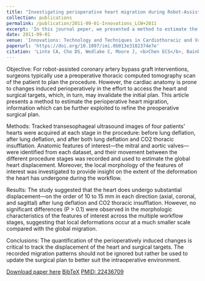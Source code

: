 ```yaml
---
title: "Investigating perioperative heart migration during Robot-Assisted Coronary Artery Bypass Grafting interventions"
collection: publications
permalink: /publication/2011-09-01-Innovations_LCW+2011
excerpt: 'In this journal peper, we presented a method to estimate the perioperative heart migration in the context of robot-assisted coronary artery bypass grafting (CABG) surgery.'
date: 2011-09-01
venue: 'Innovations: Technology and Techniques in Cardiothoracic and Vascular Surgery'
paperurl: 'https://doi.org/10.1097/imi.0b013e3182374e7e'
citation: 'Linte CA, Cho DS, Wedlake C, Moore J, <b>Chen ECS</b>, Bainbridge D, Patel R, Peters T, Kiaii BB, (2011). "Investigating perioperative heart migration during Robot-Assisted Coronary Artery Bypass Grafting interventions"; in <i>Innovations: Technology and Techniques in Cardiothoracic and Vascular Surgery</i>, 6(5), pp. 323-330.'
---
```


Objective: For robot-assisted coronary artery bypass graft interventions, surgeons typically use a preoperative thoracic computed tomography scan of the patient to plan the procedure. However, the cardiac anatomy is prone to changes induced perioperatively in the effort to access the heart and surgical targets, which, in turn, may invalidate the initial plan. This article presents a method to estimate the perioperative heart migration, information which can be further exploited to refine the preoperative surgical plan.

Methods: Tracked transesophageal ultrasound images of four patients’ hearts were acquired at each stage in the procedure: before lung deflation, after lung deflation, and after both lung deflation and CO2 thoracic insufflation. Anatomic features of interest—the mitral and aortic valves—were identified from each dataset, and their movement between the different procedure stages was recorded and used to estimate the global heart displacement. Moreover, the local morphology of the features of interest was investigated to provide insight on the extent of the deformation the heart has undergone during the workflow.

Results: The study suggested that the heart does undergo substantial displacement—on the order of 10 to 15 mm in each direction (axial, coronal, and sagittal) after lung deflation and CO2 thoracic insufflation. However, no significant differences (P > 0.1) were observed in the morphologic characteristics of the features of interest across the multiple workflow stages, suggesting that local deformations occur at a much smaller scale compared with the global migration.

Conclusions: The quantification of the perioperatively induced changes is critical to track the displacement of the heart and surgical targets. The recorded migration patterns should not be ignored but rather be used to update the surgical plan to better suit the intraoperative environment. 

[Download paper here](https://doi.org/10.1097/imi.0b013e3182374e7e) [BibTeX](./../files/bibtex/LCW+2011.bib) [PMID: 22436709](https://pubmed.ncbi.nlm.nih.gov/22436709/)